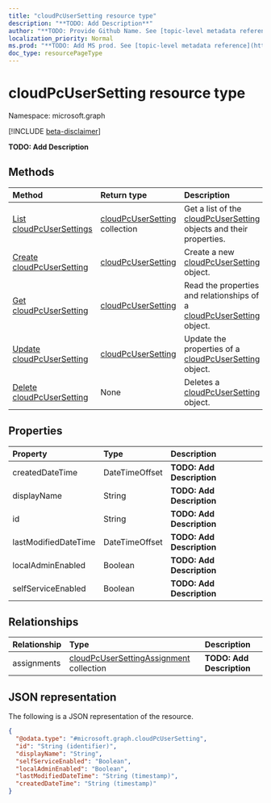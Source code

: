 ```yaml
---
title: "cloudPcUserSetting resource type"
description: "**TODO: Add Description**"
author: "**TODO: Provide Github Name. See [topic-level metadata reference](https://msgo.azurewebsites.net/add/document/guidelines/metadata.html#topic-level-metadata)**"
localization_priority: Normal
ms.prod: "**TODO: Add MS prod. See [topic-level metadata reference](https://msgo.azurewebsites.net/add/document/guidelines/metadata.html#topic-level-metadata)**"
doc_type: resourcePageType
---
```


# cloudPcUserSetting resource type

Namespace: microsoft.graph

[!INCLUDE [beta-disclaimer](../../includes/beta-disclaimer.md)]

**TODO: Add Description**

## Methods
|Method|Return type|Description|
|:---|:---|:---|
|[List cloudPcUserSettings](../api/cloudpcusersetting-list.md)|[cloudPcUserSetting](../resources/cloudpcusersetting.md) collection|Get a list of the [cloudPcUserSetting](../resources/cloudpcusersetting.md) objects and their properties.|
|[Create cloudPcUserSetting](../api/cloudpcusersetting-create.md)|[cloudPcUserSetting](../resources/cloudpcusersetting.md)|Create a new [cloudPcUserSetting](../resources/cloudpcusersetting.md) object.|
|[Get cloudPcUserSetting](../api/cloudpcusersetting-get.md)|[cloudPcUserSetting](../resources/cloudpcusersetting.md)|Read the properties and relationships of a [cloudPcUserSetting](../resources/cloudpcusersetting.md) object.|
|[Update cloudPcUserSetting](../api/cloudpcusersetting-update.md)|[cloudPcUserSetting](../resources/cloudpcusersetting.md)|Update the properties of a [cloudPcUserSetting](../resources/cloudpcusersetting.md) object.|
|[Delete cloudPcUserSetting](../api/cloudpcusersetting-delete.md)|None|Deletes a [cloudPcUserSetting](../resources/cloudpcusersetting.md) object.|

## Properties
|Property|Type|Description|
|:---|:---|:---|
|createdDateTime|DateTimeOffset|**TODO: Add Description**|
|displayName|String|**TODO: Add Description**|
|id|String|**TODO: Add Description**|
|lastModifiedDateTime|DateTimeOffset|**TODO: Add Description**|
|localAdminEnabled|Boolean|**TODO: Add Description**|
|selfServiceEnabled|Boolean|**TODO: Add Description**|

## Relationships
|Relationship|Type|Description|
|:---|:---|:---|
|assignments|[cloudPcUserSettingAssignment](../resources/cloudpcusersettingassignment.md) collection|**TODO: Add Description**|

## JSON representation
The following is a JSON representation of the resource.
<!-- {
  "blockType": "resource",
  "keyProperty": "id",
  "@odata.type": "microsoft.graph.cloudPcUserSetting",
  "openType": false
}
-->
``` json
{
  "@odata.type": "#microsoft.graph.cloudPcUserSetting",
  "id": "String (identifier)",
  "displayName": "String",
  "selfServiceEnabled": "Boolean",
  "localAdminEnabled": "Boolean",
  "lastModifiedDateTime": "String (timestamp)",
  "createdDateTime": "String (timestamp)"
}
```

